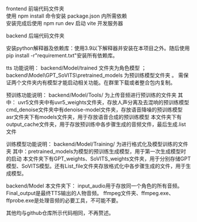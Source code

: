 frontend 前端代码文件夹  
使用 npm install 命令安装 package.json 内所需依赖  
安装完成后使用 npm run dev 启动 vite 开发服务器  

backend 后端代码文件夹  

安装python解释器及依赖库：使用3.9以下解释器并安装在本项目之外。随后使用pip install -r"requirement.txt"安装所有依赖库。

tts 功能说明：
backend/Model/trained 文件夹为角色模型 ； backend\Model\GPT_SoVITS\pretrained_models 为预训练模型文件夹  。
需保证两个文件夹内有模型才能启动相关功能。在群里下载或者整合包内复制。

预训练功能说明：
backend/Model/Tools/ 为上传音频进行预训练的文件夹
其中： uvr5文件夹中有uvr5_weights文件夹，存放人声分离及去混响的预训练模型
      cmd_denoise文件夹中有denoise-model文件夹，存放语音降噪的预训练模型
      asr文件夹下有models文件夹，用于存放语音合成的预训练模型
本文件夹下有output_cache文件夹，用于存放预训练中各步骤生成的音频文件，最后生成.list文件

训练模型功能说明：
backend/Model/Training/ 为进行格式化及模型训练的文件夹
其中：pretrained_models为模型的预训练生成模型，用于第一次生成模型时的启动
本文件夹下有GPT_weights、SoVITS_weights文件夹，用于分别存储GPT模型、SoVITS模型。还有List_file文件夹存放格式化中各步骤生成的文件，用于生成模型。

backend/Model 本文件夹下：
input_audio用于存放同一个角色的所有音频。Final_output是最终TTS输出的人物音频。
ffmpeg文件夹、ffmpeg.exe、ffprobe.exe是处理音频的必要工具，不可能不要。

其他均与github仓库所示代码相同，不再赘述。
